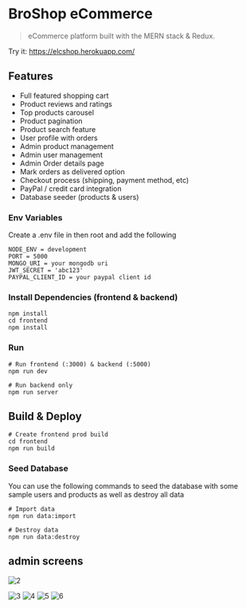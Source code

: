 # BroShop eCommerce 

> eCommerce platform built with the MERN stack & Redux.
 
 Try it: https://elcshop.herokuapp.com/ 
 
 
 
 ## Features

- Full featured shopping cart
- Product reviews and ratings
- Top products carousel
- Product pagination
- Product search feature
- User profile with orders
- Admin product management
- Admin user management
- Admin Order details page
- Mark orders as delivered option
- Checkout process (shipping, payment method, etc)
- PayPal / credit card integration
- Database seeder (products & users)

### Env Variables

Create a .env file in then root and add the following

```
NODE_ENV = development
PORT = 5000
MONGO_URI = your mongodb uri
JWT_SECRET = 'abc123'
PAYPAL_CLIENT_ID = your paypal client id
```

### Install Dependencies (frontend & backend)

```
npm install
cd frontend
npm install
```

### Run

```
# Run frontend (:3000) & backend (:5000)
npm run dev

# Run backend only
npm run server
```

## Build & Deploy

```
# Create frontend prod build
cd frontend
npm run build
```


### Seed Database

You can use the following commands to seed the database with some sample users and products as well as destroy all data

```
# Import data
npm run data:import

# Destroy data
npm run data:destroy
```

## admin screens
![2](https://user-images.githubusercontent.com/87587492/178826150-a33f7ddb-227a-47e8-b3d3-23942668f721.png)

![3](https://user-images.githubusercontent.com/87587492/178826194-5f821ca3-1e76-4f03-9175-a4a0b430721e.png)
![4](https://user-images.githubusercontent.com/87587492/178826219-3483a1c9-a128-4ff6-854b-f260f37c73a9.png)
![5](https://user-images.githubusercontent.com/87587492/178826307-9ce14b4e-bd42-4f82-a4ec-b003378d09e4.png)
![6](https://user-images.githubusercontent.com/87587492/178826322-2f53b1d9-637c-489f-a81e-9350f30e816c.png)
